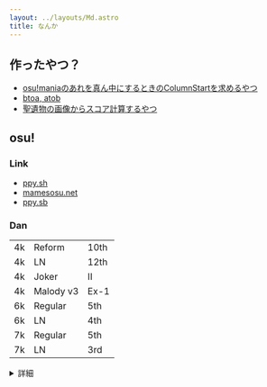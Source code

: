```yaml
---
layout: ../layouts/Md.astro
title: なんか
---
```

## 作ったやつ？
- [osu!maniaのあれを真ん中にするときのColumnStartを求めるやつ](/mania-centering/index.html)
- [btoa, atob](/btoa/index.html)
- [聖遺物の画像からスコア計算するやつ](/genshin-score/index.html)

## osu!

### Link
- [ppy.sh](https://osu.ppy.sh/users/16234052)
- [mamesosu.net](https://web.mamesosu.net/profile/546)
- [ppy.sb](https://osu.ppy.sb/user/@ericha)

### Dan
|     |           |      |
| --- | --------- | ---- |
| 4k  | Reform    | 10th |
| 4k  | LN        | 12th |
| 4k  | Joker     | II   |
| 4k  | Malody v3 | Ex-1 |
| 6k  | Regular   | 5th  |
| 6k  | LN        | 4th  |
| 7k  | Regular   | 5th  |
| 7k  | LN        | 3rd  |

<details>
<summary>詳細</summary>

Mamestagram基準
- 4k
    - Reform (96%)
        - 9th (2023/09/09)
        - 10th (2023/10/02)
    - LN (97% +V2)
        - 9th (2023/10/03)
        - 10th (2023/12/02)
        - 11th (2023/12/02)
        - 12th (2024/03/30)
    - Joker (96%)
        - I (2023/10/08)
        - II (2023/10/09)
    - Malody v3 (Regular 95%, Extra 96%)
        - Ex-1 (2024/01/03)
- 6k
    - Regular (96%)
        - 4th (2023/11/24)
        - 5th (2024/03/31)
    - LN (95%)
        - 4th (2024/03/31)
- 7k
    - Regular (96%)
        - 2nd (2023/10/03)
        - 4th (2023/10/18)
        - 5th (2024/02/17)
    - LN (95%)
        - 2nd (2023/10/06)
        - 3rd (2023/11/12)
</details>